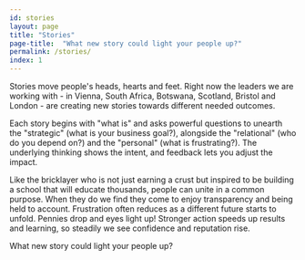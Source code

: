```yaml
---
id: stories
layout: page
title: "Stories"
page-title:  "What new story could light your people up?"
permalink: /stories/
index: 1
---
```


Stories move people's heads, hearts and feet. Right now the leaders we are working with - in Vienna, South Africa, Botswana, Scotland, Bristol and London - are creating new stories towards different needed outcomes.

Each story begins with "what is" and asks powerful questions to unearth the "strategic" (what is your business goal?), alongside the "relational" (who do you depend on?) and the "personal" (what is frustrating?). The underlying thinking shows the intent, and feedback lets you adjust the impact. 

Like the bricklayer who is not just earning a crust but inspired to be building a school that will educate thousands, people can unite in a common purpose. When they do we find they come to enjoy transparency and being held to account. Frustration often reduces as a different future starts to unfold. Pennies drop and eyes light up! Stronger action speeds up results and learning, so steadily we see confidence and reputation rise. 

What new story could light your people up?
